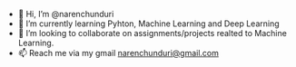 - 👋 Hi, I’m @narenchunduri
- 🌱 I’m currently learning Pyhton, Machine Learning and Deep Learning
- 💞️ I’m looking to collaborate on assignments/projects realted to Machine Learning.
- 📫 Reach me via my gmail narenchunduri@gmail.com

<!---
narenchunduri/narenchunduri is a ✨ special ✨ repository because its `README.md` (this file) appears on your GitHub profile.
You can click the Preview link to take a look at your changes.
--->
